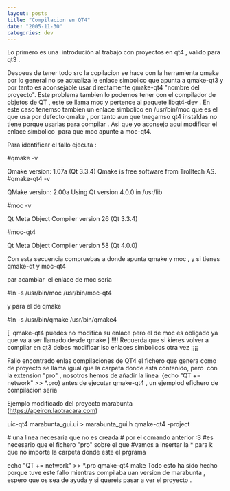 ```yaml
---
layout: posts
title: "Compilacion en QT4"
date: "2005-11-30"
categories: dev
---
```


Lo primero es una  introdución al trabajo con proyectos en qt4 , valido para qt3 .

Despeus de tener todo src la copilacion se hace con la herramienta qmake por lo general no se actualiza le enlace simbolico que apunta a qmake-qt3 y por tanto es aconsejable usar directamente qmake-qt4 "nombre del proyecto". Este problema tambien lo podemos tener con el compilador de objetos de QT , este se llama moc y pertence al paquete libqt4-dev . En este caso tenemso tambien un enlace simbolico en /usr/bin/moc que es el que usa por defecto qmake , por tanto aun que tnegamso qt4 instaldas no tiene porque usarlas para compilar . Asi que yo aconsejo aqui modificar el enlace simbolico  para que moc apunte a moc-qt4.

Para identificar el fallo ejecuta :

#qmake -v

Qmake version: 1.07a (Qt 3.3.4) Qmake is free software from Trolltech AS. #qmake-qt4 -v

QMake version: 2.00a Using Qt version 4.0.0 in /usr/lib

#moc -v

Qt Meta Object Compiler version 26 (Qt 3.3.4)

#moc-qt4

Qt Meta Object Compiler version 58 (Qt 4.0.0)

Con esta secuencia compruebas a donde apunta qmake y moc , y si tienes qmake-qt y moc-qt4

par acambiar  el enlace de moc seria

#ln -s /usr/bin/moc /usr/bin/moc-qt4

y para el de qmake

#ln -s /usr/bin/qmake /usr/bin/qmake4

\[  qmake-qt4 puedes no modifica su enlace pero el de moc es obligado ya que va a ser llamado desde qmake \] !!!! Recuerda que si kieres volver a compilar en qt3 debes modificar lso enlaces simbolicos otra vez ¡¡¡¡

Fallo encontrado enlas compilaciones de QT4 el fichero que genera como de proyecto se llama igual que la carpeta donde esta contenido, pero  con la extension "pro" , nosotros hemos de añadir la linea  {echo "QT += network" >> \*.pro} antes de ejecutar qmake-qt4 , un ejemplod efichero de compilacion seria

Ejemplo modificado del proyecto marabunta (https://apeiron.laotracara.com)

uic-qt4 marabunta\_gui.ui > marabunta\_gui.h qmake-qt4 -project

\# una linea necesaria que no es creada # por el comando anterior :S #es necesario que el fichero "pro" sobre el que #vamos a insertar la \* para k que no importe la carpeta donde este el prgrama

echo "QT += network" >> \*.pro qmake-qt4 make Todo esto ha sido hecho porque tuve este fallo mientras compilaba uan version de marabunta , espero que os sea de ayuda y si quereis pasar a ver el proyecto .
